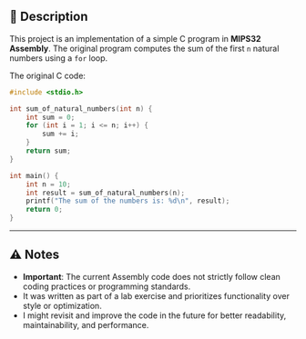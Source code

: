 ## 📝 Description

This project is an implementation of a simple C program in **MIPS32 Assembly**. The original program computes the sum of the first `n` natural numbers using a `for` loop.

The original C code:
```c
#include <stdio.h>

int sum_of_natural_numbers(int n) {
    int sum = 0;
    for (int i = 1; i <= n; i++) {
        sum += i;
    }
    return sum;
}

int main() {
    int n = 10;
    int result = sum_of_natural_numbers(n);
    printf("The sum of the numbers is: %d\n", result);
    return 0;
}
```
---

## ⚠️ Notes

- **Important**: The current Assembly code does not strictly follow clean coding practices or programming standards.
- It was written as part of a lab exercise and prioritizes functionality over style or optimization.
- I might revisit and improve the code in the future for better readability, maintainability, and performance.
